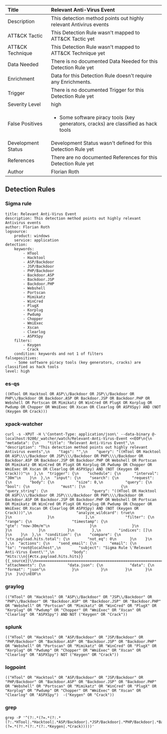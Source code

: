 | Title                | Relevant Anti-Virus Event                                                                                                                                                 |
|:---------------------|:------------------------------------------------------------------------------------------------------------------------------------------------------------|
| Description          | This detection method points out highly relevant Antivirus events                                                                                                                                           |
| ATT&amp;CK Tactic    |   This Detection Rule wasn't mapped to ATT&amp;CK Tactic yet  |
| ATT&amp;CK Technique |  This Detection Rule wasn't mapped to ATT&amp;CK Technique yet  |
| Data Needed          |  There is no documented Data Needed for this Detection Rule yet  |
| Enrichment           |  Data for this Detection Rule doesn't require any Enrichments.  |
| Trigger              |  There is no documented Trigger for this Detection Rule yet  |
| Severity Level       | high |
| False Positives      | <ul><li>Some software piracy tools (key generators, cracks) are classified as hack tools</li></ul>  |
| Development Status   |  Development Status wasn't defined for this Detection Rule yet  |
| References           |  There are no documented References for this Detection Rule yet  |
| Author               | Florian Roth |


## Detection Rules

### Sigma rule

```
title: Relevant Anti-Virus Event
description: This detection method points out highly relevant Antivirus events
author: Florian Roth
logsource:
    product: windows
    service: application
detection:
    keywords:
        - HTool
        - Hacktool
        - ASP/Backdoor
        - JSP/Backdoor
        - PHP/Backdoor
        - Backdoor.ASP
        - Backdoor.JSP
        - Backdoor.PHP
        - Webshell
        - Portscan
        - Mimikatz
        - WinCred
        - PlugX
        - Korplug
        - Pwdump
        - Chopper
        - WmiExec
        - Xscan
        - Clearlog
        - ASPXSpy
    filters:
        - Keygen
        - Crack
    condition: keywords and not 1 of filters
falsepositives:
    - Some software piracy tools (key generators, cracks) are classified as hack tools
level: high

```





### es-qs
    
```
((HTool OR Hacktool OR ASP\\/Backdoor OR JSP\\/Backdoor OR PHP\\/Backdoor OR Backdoor.ASP OR Backdoor.JSP OR Backdoor.PHP OR Webshell OR Portscan OR Mimikatz OR WinCred OR PlugX OR Korplug OR Pwdump OR Chopper OR WmiExec OR Xscan OR Clearlog OR ASPXSpy) AND (NOT (Keygen OR Crack)))
```


### xpack-watcher
    
```
curl -s -XPUT -H \'Content-Type: application/json\' --data-binary @- localhost:9200/_watcher/watch/Relevant-Anti-Virus-Event <<EOF\n{\n  "metadata": {\n    "title": "Relevant Anti-Virus Event",\n    "description": "This detection method points out highly relevant Antivirus events",\n    "tags": "",\n    "query": "((HTool OR Hacktool OR ASP\\\\/Backdoor OR JSP\\\\/Backdoor OR PHP\\\\/Backdoor OR Backdoor.ASP OR Backdoor.JSP OR Backdoor.PHP OR Webshell OR Portscan OR Mimikatz OR WinCred OR PlugX OR Korplug OR Pwdump OR Chopper OR WmiExec OR Xscan OR Clearlog OR ASPXSpy) AND (NOT (Keygen OR Crack)))"\n  },\n  "trigger": {\n    "schedule": {\n      "interval": "30m"\n    }\n  },\n  "input": {\n    "search": {\n      "request": {\n        "body": {\n          "size": 0,\n          "query": {\n            "bool": {\n              "must": [\n                {\n                  "query_string": {\n                    "query": "((HTool OR Hacktool OR ASP\\\\/Backdoor OR JSP\\\\/Backdoor OR PHP\\\\/Backdoor OR Backdoor.ASP OR Backdoor.JSP OR Backdoor.PHP OR Webshell OR Portscan OR Mimikatz OR WinCred OR PlugX OR Korplug OR Pwdump OR Chopper OR WmiExec OR Xscan OR Clearlog OR ASPXSpy) AND (NOT (Keygen OR Crack)))",\n                    "analyze_wildcard": true\n                  }\n                }\n              ],\n              "filter": {\n                "range": {\n                  "timestamp": {\n                    "gte": "now-30m/m"\n                  }\n                }\n              }\n            }\n          }\n        },\n        "indices": []\n      }\n    }\n  },\n  "condition": {\n    "compare": {\n      "ctx.payload.hits.total": {\n        "not_eq": 0\n      }\n    }\n  },\n  "actions": {\n    "send_email": {\n      "email": {\n        "to": "root@localhost",\n        "subject": "Sigma Rule \'Relevant Anti-Virus Event\'",\n        "body": "Hits:\\n{{#ctx.payload.hits.hits}}{{_source}}\\n================================================================================\\n{{/ctx.payload.hits.hits}}",\n        "attachments": {\n          "data.json": {\n            "data": {\n              "format": "json"\n            }\n          }\n        }\n      }\n    }\n  }\n}\nEOF\n
```


### graylog
    
```
(("HTool" OR "Hacktool" OR "ASP\\/Backdoor" OR "JSP\\/Backdoor" OR "PHP\\/Backdoor" OR "Backdoor.ASP" OR "Backdoor.JSP" OR "Backdoor.PHP" OR "Webshell" OR "Portscan" OR "Mimikatz" OR "WinCred" OR "PlugX" OR "Korplug" OR "Pwdump" OR "Chopper" OR "WmiExec" OR "Xscan" OR "Clearlog" OR "ASPXSpy") AND NOT ("Keygen" OR "Crack"))
```


### splunk
    
```
(("HTool" OR "Hacktool" OR "ASP/Backdoor" OR "JSP/Backdoor" OR "PHP/Backdoor" OR "Backdoor.ASP" OR "Backdoor.JSP" OR "Backdoor.PHP" OR "Webshell" OR "Portscan" OR "Mimikatz" OR "WinCred" OR "PlugX" OR "Korplug" OR "Pwdump" OR "Chopper" OR "WmiExec" OR "Xscan" OR "Clearlog" OR "ASPXSpy") NOT ("Keygen" OR "Crack"))
```


### logpoint
    
```
(("HTool" OR "Hacktool" OR "ASP/Backdoor" OR "JSP/Backdoor" OR "PHP/Backdoor" OR "Backdoor.ASP" OR "Backdoor.JSP" OR "Backdoor.PHP" OR "Webshell" OR "Portscan" OR "Mimikatz" OR "WinCred" OR "PlugX" OR "Korplug" OR "Pwdump" OR "Chopper" OR "WmiExec" OR "Xscan" OR "Clearlog" OR "ASPXSpy")  -("Keygen" OR "Crack"))
```


### grep
    
```
grep -P '^(?:.*(?=.*(?:.*(?:.*HTool|.*Hacktool|.*ASP/Backdoor|.*JSP/Backdoor|.*PHP/Backdoor|.*Backdoor\\.ASP|.*Backdoor\\.JSP|.*Backdoor\\.PHP|.*Webshell|.*Portscan|.*Mimikatz|.*WinCred|.*PlugX|.*Korplug|.*Pwdump|.*Chopper|.*WmiExec|.*Xscan|.*Clearlog|.*ASPXSpy)))(?=.*(?!.*(?:.*(?:.*Keygen|.*Crack)))))'
```



